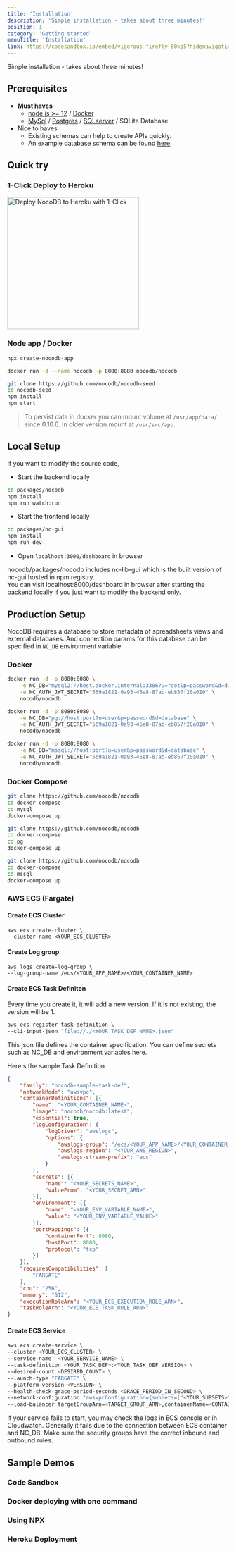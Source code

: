 ```yaml
---
title: 'Installation'
description: 'Simple installation - takes about three minutes!'
position: 1
category: 'Getting started'
menuTitle: 'Installation'
link: https://codesandbox.io/embed/vigorous-firefly-80kq5?hidenavigation=1&theme=dark
---
```


Simple installation - takes about three minutes!

## Prerequisites

- __Must haves__
    * [node.js >= 12](https://nodejs.org/en/download) / [Docker](https://www.docker.com/get-started)
    * [MySql](https://dev.mysql.com/downloads/mysql/) / [Postgres](https://www.postgresql.org/download/) / [SQLserver](https://www.microsoft.com/en-gb/sql-server/sql-server-downloads) / SQLite Database
- Nice to haves
    - Existing schemas can help to create APIs quickly.
    - An example database schema can be found <a class="grey--text" href="https://github.com/lerocha/chinook-database/tree/master/ChinookDatabase/DataSources"> <u>here</u></a>.
    
## Quick try

### 1-Click Deploy to Heroku

<a href="https://heroku.com/deploy?template=https://github.com/npgia/nocodb-seed-heroku">
    <img 
    src="https://www.herokucdn.com/deploy/button.svg" 
    width="300px"
    alt="Deploy NocoDB to Heroku with 1-Click" 
    />
</a>

### Node app / Docker 


<code-group>
  <code-block label="NPX" active> 

  ```bash
  npx create-nocodb-app
  ```

  </code-block>

  <code-block label="Docker" >

  ```bash
  docker run -d --name nocodb -p 8080:8080 nocodb/nocodb
  ```

  </code-block>

  <code-block label="Using Git" >

  ```bash
  git clone https://github.com/nocodb/nocodb-seed
  cd nocodb-seed
  npm install
  npm start
  ```

  </code-block>
</code-group>  

> To persist data in docker you can mount volume at `/usr/app/data/` since 0.10.6. In older version mount at `/usr/src/app`.
        

## Local Setup

If you want to modify the source code, 

- Start the backend locally

```bash
cd packages/nocodb
npm install
npm run watch:run
```

- Start the frontend locally

```bash
cd packages/nc-gui
npm install
npm run dev
```

- Open ``localhost:3000/dashboard`` in browser

<alert>
  nocodb/packages/nocodb includes nc-lib-gui which is the built version of nc-gui hosted in npm registry. <br>
   You can visit localhost:8000/dashboard in browser after starting the backend locally if you just want to modify the backend only.
</alert>

## Production Setup 

NocoDB requires a database to store metadata of spreadsheets views and external databases. 
And connection params for this database can be specified in `NC_DB` environment variable. 

### Docker 

<code-group>
  <code-block label="MySQL" active>

  ```bash
  docker run -d -p 8080:8080 \
      -e NC_DB="mysql2://host.docker.internal:3306?u=root&p=password&d=d1" \
      -e NC_AUTH_JWT_SECRET="569a1821-0a93-45e8-87ab-eb857f20a010" \
      nocodb/nocodb
  ```
    
  </code-block> 

  <code-block label="Postgres">

  ```bash
  docker run -d -p 8080:8080 \
      -e NC_DB="pg://host:port?u=user&p=password&d=database" \
      -e NC_AUTH_JWT_SECRET="569a1821-0a93-45e8-87ab-eb857f20a010" \
      nocodb/nocodb
  ```

  </code-block> 

  <code-block label="SQL Server">

  ```bash
  docker run -d -p 8080:8080 \
      -e NC_DB="mssql://host:port?u=user&p=password&d=database" \
      -e NC_AUTH_JWT_SECRET="569a1821-0a93-45e8-87ab-eb857f20a010" \
      nocodb/nocodb
  ```

  </code-block> 
</code-group> 

### Docker Compose

<code-group>
  <code-block label="MySQL" active> 
  
  ```bash
  git clone https://github.com/nocodb/nocodb
  cd docker-compose
  cd mysql
  docker-compose up
  ```

  </code-block>

  <code-block label="Postgres"> 

  ```bash
  git clone https://github.com/nocodb/nocodb
  cd docker-compose
  cd pg
  docker-compose up
  ```

  </code-block>
  
  <code-block label="SQL Server"> 

  ```bash
  git clone https://github.com/nocodb/nocodb
  cd docker-compose
  cd mssql
  docker-compose up
  ```

  </code-block> 
</code-group> 

### AWS ECS (Fargate)

#### Create ECS Cluster

```
aws ecs create-cluster \
--cluster-name <YOUR_ECS_CLUSTER>
```

#### Create Log group

```
aws logs create-log-group \
--log-group-name /ecs/<YOUR_APP_NAME>/<YOUR_CONTAINER_NAME>
```

#### Create ECS Task Definiton

Every time you create it, it will add a new version. If it is not existing, the version will be 1. 

```bash
aws ecs register-task-definition \
--cli-input-json "file://./<YOUR_TASK_DEF_NAME>.json"
```

<alert>
This json file defines the container specification. You can define secrets such as NC_DB and environment variables here.
</alert>

Here's the sample Task Definition

```json
{
	"family": "nocodb-sample-task-def",
	"networkMode": "awsvpc",
	"containerDefinitions": [{
		"name": "<YOUR_CONTAINER_NAME>",
		"image": "nocodb/nocodb:latest",
		"essential": true,
		"logConfiguration": {
			"logDriver": "awslogs",
			"options": {
				"awslogs-group": "/ecs/<YOUR_APP_NAME>/<YOUR_CONTAINER_NAME>",
				"awslogs-region": "<YOUR_AWS_REGION>",
				"awslogs-stream-prefix": "ecs"
			}
		},
		"secrets": [{
			"name": "<YOUR_SECRETS_NAME>",
			"valueFrom": "<YOUR_SECRET_ARN>"
		}],
		"environment": [{
			"name": "<YOUR_ENV_VARIABLE_NAME>",
			"value": "<YOUR_ENV_VARIABLE_VALUE>"
		}],
		"portMappings": [{
			"containerPort": 8080,
			"hostPort": 8080,
			"protocol": "tcp"
		}]
	}],
	"requiresCompatibilities": [
		"FARGATE"
	],
	"cpu": "256",
	"memory": "512",
	"executionRoleArn": "<YOUR_ECS_EXECUTION_ROLE_ARN>",
	"taskRoleArn": "<YOUR_ECS_TASK_ROLE_ARN>"
}
```

#### Create ECS Service

```bash
aws ecs create-service \
--cluster <YOUR_ECS_CLUSTER> \
--service-name  <YOUR_SERVICE_NAME> \
--task-definition <YOUR_TASK_DEF>:<YOUR_TASK_DEF_VERSION> \
--desired-count <DESIRED_COUNT> \
--launch-type "FARGATE" \
--platform-version <VERSION> \
--health-check-grace-period-seconds <GRACE_PERIOD_IN_SECOND> \
--network-configuration "awsvpcConfiguration={subnets=["<YOUR_SUBSETS>"], securityGroups=["<YOUR_SECURITY_GROUPS>"], assignPublicIp=ENABLED}" \
--load-balancer targetGroupArn=<TARGET_GROUP_ARN>,containerName=<CONTAINER_NAME>,containerPort=<YOUR_CONTAINER_PORT>
```

<alert>
  If your service fails to start, you may check the logs in ECS console or in Cloudwatch. Generally it fails due to the connection between ECS container and NC_DB. Make sure the security groups have the correct inbound and outbound rules.  
</alert>


## Sample Demos

### Code Sandbox

<code-sandbox :src="link"></code-sandbox>

### Docker deploying with one command

<youtube id="K-UEecQyiOk"></youtube>

### Using NPX

<youtube id="v6Nn75P1p7I"></youtube>

### Heroku Deployment
<youtube id="v6Nn75P1p7I"></youtube>